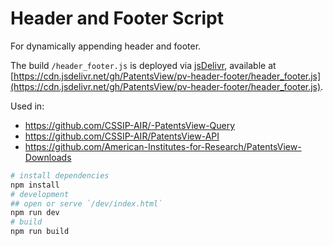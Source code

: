 # Header and Footer Script

For dynamically appending header and footer.

The build `/header_footer.js` is deployed via [jsDelivr](https://www.jsdelivr.com/), available at [https://cdn.jsdelivr.net/gh/PatentsView/pv-header-footer/header_footer.js](https://cdn.jsdelivr.net/gh/PatentsView/pv-header-footer/header_footer.js).

Used in:

- https://github.com/CSSIP-AIR/-PatentsView-Query
- https://github.com/CSSIP-AIR/PatentsView-API
- https://github.com/American-Institutes-for-Research/PatentsView-Downloads

```bash
# install dependencies
npm install
# development
## open or serve `/dev/index.html`
npm run dev
# build
npm run build
```
